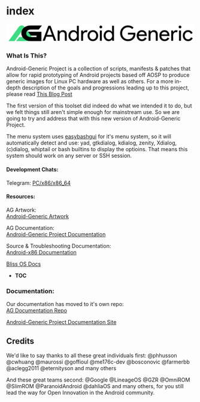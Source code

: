 # index

![](https://github.com/android-generic/artwork/raw/master/brand/Android-Generic_Logo__2_transparent.png)

### What Is This?

Android-Generic Project is a collection of scripts, manifests & patches that allow for rapid prototyping of Android projects based off AOSP to produce generic images for Linux PC hardware as well as others. For a more in-depth description of the goals and progressions leading up to this project, please read [This Blog Post](https://blog.blissroms.com/2020/06/26/lets-try-and-change-the-game/)

The first version of this toolset did indeed do what we intended it to do, but we felt things still aren't simple enough for mainstream use. So we are going to try and address that with this new version of Android-Generic Project.

The menu system uses [easybashgui](https://sites.google.com/site/easybashgui/) for it's menu system, so it will automatically detect and use: yad, gtkdialog, kdialog, zenity, Xdialog, \(c\)dialog, whiptail or bash builtins to display the optioins. That means this system should work on any server or SSH session.

#### Development Chats:

Telegram: [PC/x86/x86\_64](https://t.me/androidgenericpc)

#### Resources:

AG Artwork:  
[Android-Generic Artwork](https://github.com/android-generic/artwork)

AG Documentation:   
[Android-Generic Project Documentation](https://android-generic-project.gitbook.io/documentation/)

Source & Troubleshooting Documentation:  
[Android-x86 Documentation](https://www.android-x86.org/documentation.html)

[Bliss OS Docs](https://docs.blissos.org)

* **TOC**

### Documentation:

Our documentation has moved to it's own repo:   
[AG Documentation Repo](https://github.com/android-generic/documentation)

[Android-Generic Project Documentation Site](https://android-generic-project.gitbook.io/documentation/)

## Credits

We'd like to say thanks to all these great individuals first: @phhusson @cwhuang @maurossi @goffioul @me176c-dev @bosconovic @farmerbb @aclegg2011 @eternityson and many others

And these great teams second: @Google @LineageOS @GZR @OmniROM @SlimROM @ParanoidAndroid @dahliaOS and many others, for you still lead the way for Open Innovation in the Android community.


